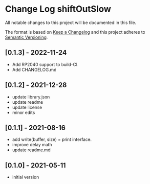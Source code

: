 # Change Log shiftOutSlow

All notable changes to this project will be documented in this file.

The format is based on [Keep a Changelog](http://keepachangelog.com/)
and this project adheres to [Semantic Versioning](http://semver.org/).


## [0.1.3] - 2022-11-24
- Add RP2040 support to build-CI.
- Add CHANGELOG.md


## [0.1.2] - 2021-12-28
- update library.json
- update readme
- update license
- minor edits

## [0.1.1] - 2021-08-16  
- add write(buffer, size) = print interface.
- improve delay math
- update readme.md

## [0.1.0] - 2021-05-11
- initial version

